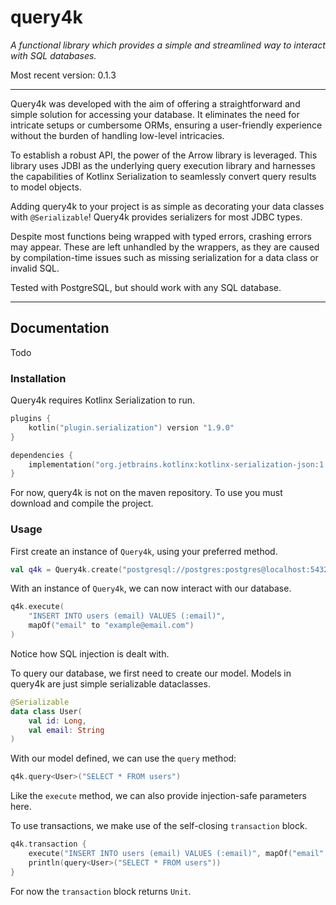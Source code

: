 # query4k
*A functional library which provides a simple and streamlined way to interact
with SQL databases.*

Most recent version: 0.1.3

---

Query4k was developed with the aim of offering a straightforward and 
simple solution for accessing your database. 
It eliminates the need for intricate setups or cumbersome ORMs, 
ensuring a user-friendly experience without the burden of handling 
low-level intricacies.

To establish a robust API, the power of the Arrow library is leveraged. This
library uses
JDBI as the underlying query execution library and harnesses the capabilities
of Kotlinx Serialization to seamlessly convert query results to model objects. 

Adding query4k to your project is as simple as decorating your data classes 
with `@Serializable`! Query4k provides serializers for most JDBC types.

Despite most functions being wrapped with typed errors, crashing errors may
appear. These are left unhandled by the wrappers, as they are caused by
compilation-time issues such as missing serialization for a data class
or invalid SQL.

Tested with PostgreSQL, but should work with any SQL database.

---
## Documentation

Todo


### Installation
Query4k requires Kotlinx Serialization to run. 

```kotlin
plugins {
    kotlin("plugin.serialization") version "1.9.0"
}

dependencies {
    implementation("org.jetbrains.kotlinx:kotlinx-serialization-json:1.5.1")
}
```

For now, query4k is not on the maven repository. To use you must
download and compile the project.

### Usage

First create an instance of `Query4k`, using your preferred method.
```kotlin
val q4k = Query4k.create("postgresql://postgres:postgres@localhost:5432/postgres")
```

With an instance of `Query4k`, we can now interact with our database.
```kotlin
q4k.execute(
    "INSERT INTO users (email) VALUES (:email)", 
    mapOf("email" to "example@email.com")
)
```

Notice how SQL injection is dealt with.

To query our database, we first need to create our model. Models in query4k are
just simple serializable dataclasses.
```kotlin
@Serializable
data class User(
    val id: Long,
    val email: String
)
```
With our model defined, we can use the `query` method:
```kotlin
q4k.query<User>("SELECT * FROM users")
```
Like the `execute` method, we can also provide injection-safe parameters here.

To use transactions, we make use of the self-closing `transaction` block.
```kotlin
q4k.transaction {
    execute("INSERT INTO users (email) VALUES (:email)", mapOf("email" to "example"))
    println(query<User>("SELECT * FROM users"))
}
```

For  now the `transaction` block returns `Unit`. 